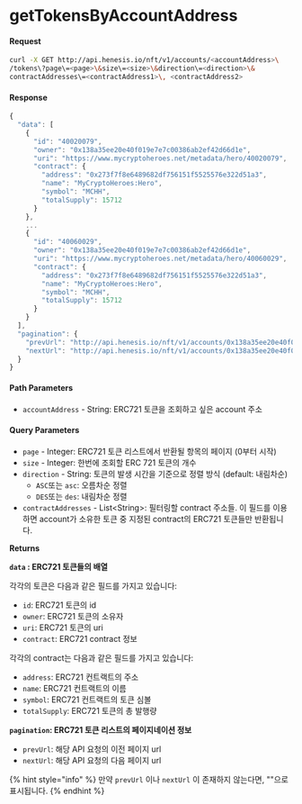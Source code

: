 # getTokensByAccountAddress

#### Request

```bash
curl -X GET http://api.henesis.io/nft/v1/accounts/<accountAddress>\
/tokens\?page\=<page>\&size\=<size>\&direction\=<direction>\&
contractAddresses\=<contractAddress1>\, <contractAddress2>
```

#### Response

```javascript
{
  "data": [
    {
      "id": "40020079",
      "owner": "0x138a35ee20e40f019e7e7c00386ab2ef42d66d1e",
      "uri": "https://www.mycryptoheroes.net/metadata/hero/40020079",
      "contract": {
        "address": "0x273f7f8e6489682df756151f5525576e322d51a3",
        "name": "MyCryptoHeroes:Hero",
        "symbol": "MCHH",
        "totalSupply": 15712
      }
    },
    ...
    {
      "id": "40060029",
      "owner": "0x138a35ee20e40f019e7e7c00386ab2ef42d66d1e",
      "uri": "https://www.mycryptoheroes.net/metadata/hero/40060029",
      "contract": {
        "address": "0x273f7f8e6489682df756151f5525576e322d51a3",
        "name": "MyCryptoHeroes:Hero",
        "symbol": "MCHH",
        "totalSupply": 15712
      }
    }
  ],
  "pagination": {
    "prevUrl": "http://api.henesis.io/nft/v1/accounts/0x138a35ee20e40f019e7e7c00386ab2ef42d66d1e/tokens?page=0&size=15&direction=ASC&contractAddresses=0x273f7f8e6489682df756151f5525576e322d51a3",
    "nextUrl": "http://api.henesis.io/nft/v1/accounts/0x138a35ee20e40f019e7e7c00386ab2ef42d66d1e/tokens?page=2&size=15&direction=ASC&contractAddresses=0x273f7f8e6489682df756151f5525576e322d51a3"
  }
}
```

#### Path Parameters

* `accountAddress` - String: ERC721 토큰을 조회하고 싶은 account 주소

#### Query Parameters

* `page` - Integer: ERC721 토큰 리스트에서 반환될 항목의 페이지 \(0부터 시작\)
* `size` - Integer: 한번에 조회할 ERC 721 토큰의 개수
* `direction` - String: 토큰의 발생 시간을 기준으로 정렬 방식 \(default: 내림차순\)
  * `ASC`또는 `asc`: 오름차순 정렬
  * `DES`또는 `des`: 내림차순 정렬
* `contractAddresses` - List&lt;String&gt;: 필터링할 contract 주소들. 이 필드를 이용하면 account가 소유한 토큰 중 지정된 contract의 ERC721 토큰들만 반환됩니다.

**Returns**

**`data` : ERC721 토큰들의 배열**

각각의 토큰은 다음과 같은 필드를 가지고 있습니다:

* `id`: ERC721 토큰의 id
* `owner`: ERC721 토큰의 소유자
* `uri`: ERC721 토큰의 uri
* `contract`: ERC721 contract 정보

각각의 contract는 다음과 같은 필드를 가지고 있습니다:

* `address`: ERC721 컨트랙트의 주소
* `name`:  ERC721 컨트랙트의 이름
* `symbol`:  ERC721 컨트랙트의 토큰 심볼
* `totalSupply`:  ERC721 토큰의 총 발행량

**`pagination`: ERC721 토큰 리스트의 페이지네이션 정보**

* `prevUrl`: 해당 API 요청의 이전 페이지 url
* `nextUrl`: 해당 API 요청의 다음 페이지 url

{% hint style="info" %}
만약 `prevUrl` 이나 `nextUrl` 이 존재하지 않는다면, ""으로 표시됩니다.
{% endhint %}

